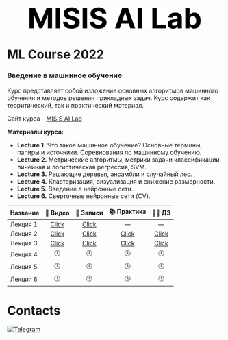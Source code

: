 <p align="center">
    <br>
    <img src="img/MISISAILab.png" width="400"/>
    <br>
<p>
<h1>ML Course 2022</h1>
<h3>Введение в машинное обучение</h3>
Курс представляет собой изложение основных алгоритмов машинного обучения и методов решения прикладных задач. Курс содержит как теоритический, так и практический материал.

Сайт курса  - [MISIS AI Lab](https://misisailab.github.io/docs/)

<b>Материалы курса:</b>
<!-- [📄 Записи](./MATERIALS/Lecture_1/lecture1-misisailab.pdf)  -->
<ul>
    <li><b>Lecture 1.</b> Что такое машинное обучение? Основные термины, папиры и источники. Соревнования по машинному обучению.  <br>
    </li>
    <li><b>Lecture 2.</b> Метрические алгоритмы, метрики задачи классификации, линейная и логистическая регрессия, SVM. <br>
    </li>
    <li><b>Lecture 3.</b> Решающие деревья, ансамбли и случайный лес. <br>
    </li>
    <li><b>Lecture 4.</b> Кластеризация, визуализация и снижение размерности. <br></li>
    <li><b>Lecture 5.</b> Введение в нейронные сети. <br></li>
    <li><b>Lecture 6.</b> Сверточные нейронные сети (CV). <br></li>
</ul>

<p></p>

|  Название  |  📼 Видео |  📝 Записи  |📚 Практика|🧑‍💻 ДЗ|
|------------|------------|-------------|-------------|-------------|
| Лекция 1   |<div align="center"><a align="center" href="https://drive.google.com/file/d/1cuyt3deAnL8jWqNuCMNMQjbom5CivphH/view?usp=sharing">Click</a></div>|<div align="center"><a align="center" href="./MATERIALS/Lecture_1/lecture1-misisailab.pdf">Click</a></div>|<div align="center">—</div>|<div align="center">—</div>|
| Лекция 2   | <div align="center"><a align="center" href="https://drive.google.com/file/d/1_tHdRpz8n0FUAfKyf1rN_Vs_Re-G8FnV/view?usp=sharing">Click</a></div>|<div align="center"><a align="center" href="./MATERIALS/Lecture_2/lecture2-misisailab.pdf">Click</a></div>|<div align="center"><a href="./MATERIALS/Lecture_2/seminar2.ipynb">Click</a></div>|<div align="center"><a href="./MATERIALS/Lecture_2/homework2.ipynb">Click</a></div>|
| Лекция 3   | <div align="center"><a href="https://drive.google.com/file/d/1_6YoHDvK7P-NBoJ_G30CfrlR0fUr2T08/view?usp=share_link">Click</a><div>|<div align="center"><a align="center" href="./MATERIALS/Lecture_3/lecture3-misisailab.pdf">Click</a></div>|<div align="center"><a href="./MATERIALS/Lecture_3/seminar3.ipynb">Click</a></div>|<div align="center"> <a href="./MATERIALS/Lecture_3/homework3.ipynb">Click</a></div>|
| Лекция 4   |<div align="center">🕓</div>|<div align="center">🕓</div>|<div align="center">🕓</div>|<div align="center">🕓</div>|
| Лекция 5   |<div align="center">🕓</div>|<div align="center">🕓</div>|<div align="center">🕓</div>|<div align="center">🕓</div>|
| Лекция 6   |<div align="center">🕓</div>|<div align="center">🕓</div>|<div align="center">🕓</div>|<div align="center">🕓</div>|

<h1>Contacts</h1>

<a href="https://t.me/+JuVvTYm2i9pjYjg6">![Telegram](https://img.shields.io/badge/Telegram-2CA5E0?style=for-the-badge&logo=telegram&logoColor=white)</a>
